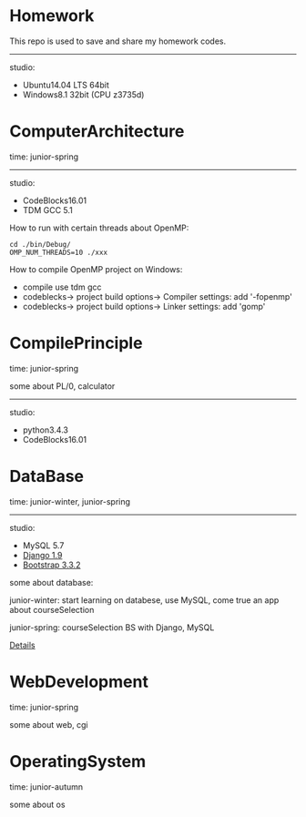 Homework
============
This repo is used to save and share  my homework codes.

----
studio:

* Ubuntu14.04 LTS 64bit
* Windows8.1 32bit (CPU z3735d)

ComputerArchitecture
============
time: junior-spring

----
studio:
* CodeBlocks16.01
* TDM GCC  5.1

How to run with certain threads about OpenMP:

    cd ./bin/Debug/
    OMP_NUM_THREADS=10 ./xxx

How to compile OpenMP project on Windows:

* compile use tdm gcc
* codeblecks-> project build options-> Compiler settings: add '-fopenmp'
* codeblecks-> project build options-> Linker settings: add 'gomp'

CompilePrinciple
============
time: junior-spring

some about PL/0, calculator

----
studio:

* python3.4.3
* CodeBlocks16.01


DataBase
============
time: junior-winter, junior-spring

----
studio:

* MySQL 5.7
* [Django 1.9](https://www.djangoproject.com/)
* [Bootstrap 3.3.2](http://www.bootcss.com/)

some about database:

junior-winter: start learning on  databese, use MySQL, come true an app about courseSelection

junior-spring: courseSelection BS with Django, MySQL

[Details](./DataBase/README.md)


WebDevelopment
============
time: junior-spring

some about web, cgi


OperatingSystem
============
time: junior-autumn

some about os

